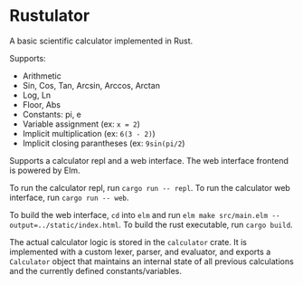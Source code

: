 # Rustulator
A basic scientific calculator implemented in Rust.

Supports:
  - Arithmetic
  - Sin, Cos, Tan, Arcsin, Arccos, Arctan
  - Log, Ln
  - Floor, Abs
  - Constants: pi, e
  - Variable assignment (ex: `x = 2`)
  - Implicit multiplication (ex: `6(3 - 2)`)
  - Implicit closing parantheses (ex: `9sin(pi/2`)

Supports a calculator repl and a web interface. The web interface frontend is powered by Elm.

To run the calculator repl, run `cargo run -- repl`.
To run the calculator web interface, run `cargo run -- web`.

To build the web interface, `cd` into `elm` and run `elm make src/main.elm --output=../static/index.html`.
To build the rust executable, run `cargo build`.

The actual calculator logic is stored in the `calculator` crate. It is implemented with a custom lexer, parser, and evaluator, and exports a `Calculator` object that maintains an internal state of all previous calculations and the currently defined constants/variables.
